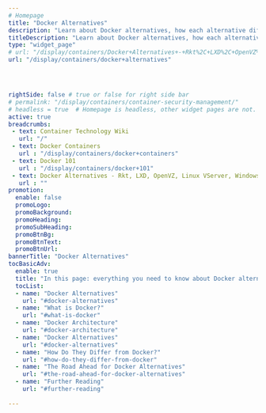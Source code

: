 ```yaml
---
# Homepage
title: "Docker Alternatives"
description: "Learn about Docker alternatives, how each alternative differs from Docker, and discover the road ahead for Docker alternatives."
titleDescription: "Learn about Docker alternatives, how each alternative differs from Docker, and discover the road ahead for Docker alternatives."
type: "widget_page"
# url: "/display/containers/Docker+Alternatives+-+Rkt%2C+LXD%2C+OpenVZ%2C+Linux+VServer%2C+Windows+Containers"  
url: "/display/containers/docker+alternatives"  




rightSide: false # true or false for right side bar
# permalink: "/display/containers/container-security-management/"
# headless = true  # Homepage is headless, other widget pages are not.
active: true
breadcrumbs:
 - text: Container Technology Wiki
   url: "/"
 - text: Docker Containers
   url : "/display/containers/docker+containers"
 - text: Docker 101
   url : "/display/containers/docker+101"
 - text: Docker Alternatives - Rkt, LXD, OpenVZ, Linux VServer, Windows Containers
   url : ""
promotion:
  enable: false
  promoLogo: 
  promoBackground: 
  promoHeading:
  promoSubHeading: 
  promoBtnBg:
  promoBtnText: 
  promoBtnUrl: 
bannerTitle: "Docker Alternatives"
tocBasicAdv:
  enable: true
  title: "In this page: everything you need to know about Docker alternatives"
  tocList:
  - name: "Docker Alternatives"
    url: "#docker-alternatives"
  - name: "What is Docker?"
    url: "#what-is-docker"
  - name: "Docker Architecture"
    url: "#docker-architecture"
  - name: "Docker Alternatives"
    url: "#docker-alternatives"
  - name: "How Do They Differ from Docker?"
    url: "#how-do-they-differ-from-docker"
  - name: "The Road Ahead for Docker Alternatives"
    url: "#the-road-ahead-for-docker-alternatives"
  - name: "Further Reading"
    url: "#further-reading"
    
---
```


